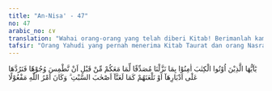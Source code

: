 ```yaml
---
title: "An-Nisa' - 47"
no: 47
arabic_no: ٤٧
translation: "Wahai orang-orang yang telah diberi Kitab! Berimanlah kamu kepada apa yang telah Kami turunkan (Al-Qur'an) yang membenarkan Kitab yang ada pada kamu, sebelum Kami mengubah wajah-wajah(mu), lalu Kami putar ke belakang atau Kami laknat mereka sebagaimana Kami melaknat orang-orang (yang berbuat maksiat) pada hari Sabat (Sabtu). Dan ketetapan Allah pasti berlaku."
tafsir: "Orang Yahudi yang pernah menerima Kitab Taurat dan orang Nasrani yang pernah menerima Kitab Injil, dalam ayat ini diperintahkan agar mereka percaya kepada Al-Qur'an yang diturunkan kepada Nabi Muhammad saw yang membenarkan isi kedua kitab mereka. Di antara pokok-pokok isi Al-Qur'an adalah mengenai keesaan Allah, menjauhi perbuatan syirik dan memperkuat iman dengan memperbanyak amal saleh dan meninggalkan perbuatan-perbuatan keji, lahir dan batin. Tiga soal utama itu adalah tiang agama yang diperintahkan Allah untuk dilakukan oleh hamba-Nya. Perintah mempercayai Al-Qur'an harus diterima dengan positif oleh mereka agar Allah tidak mengubah wajah mereka, membalikkan muka mereka ke belakang dan mengutuk mereka sebagaimana nenek moyang mereka pernah dikutuk karena menangkap ikan pada hari yang terlarang, hari Sabat. Ketentuan-ketentuan Allah baik berupa penciptaan sesuatu maupun berupa pelaksanaan hukum atau ancaman, semua pasti akan terlaksana sebagaimana dikehendaki-Nya.\n\nSebagian mufasir memahami pengertian hukuman Allah berupa penghapusan mereka adalah membalikkan arah muka mereka dari menghadap jalan lurus ke arah jalan kesesatan.\n\nSetelah turun ayat ini, banyak di antara Ahli Kitab yang masuk Islam karena takut kepada ancaman siksa itu. Di antara mereka itu ialah: Ka'ab Al-Ahbar. Allah yang bersifat Mahakuasa tidak akan menghadapi kesukaran sedikit pun dalam melaksanakan kudrat-iradat-Nya, termasuk pelaksanaan ancaman-Nya dalam ayat ini."
---
```

يٰٓاَيُّهَا الَّذِيْنَ اُوْتُوا الْكِتٰبَ اٰمِنُوْا بِمَا نَزَّلْنَا مُصَدِّقًا لِّمَا مَعَكُمْ مِّنْ قَبْلِ اَنْ نَّطْمِسَ وُجُوْهًا فَنَرُدَّهَا عَلٰٓى اَدْبَارِهَآ اَوْ نَلْعَنَهُمْ كَمَا لَعَنَّآ اَصْحٰبَ السَّبْتِ ۗ وَكَانَ اَمْرُ اللّٰهِ مَفْعُوْلًا